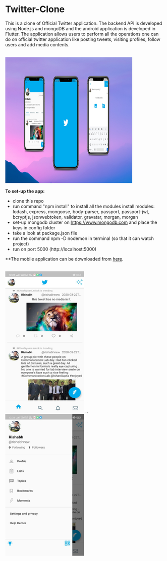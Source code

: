# Twitter-Clone

This is a clone of Official Twitter application. The backend API is developed using Node.js and mongoDB and the android application is developed in Flutter. The application allows users to perform all the operations one can do on official twitter application like posting tweets, visiting profiles, follow users and add media contents.

<br>
  <img src="/uploads/twitter_clone.png" width="80%" height="400px">
 <br>

**To set-up the app:**

* clone this repo
* run command "npm install" to install all the modules
install modules: lodash, express, mongoose, body-parser, passport, passport-jwt, bcryptjs, jsonwebtoken, validator, gravatar, morgan, morgan
* set-up mongodb cluster on https://www.mongodb.com and place the keys in config folder
* take a look at package.json file
* run the command npm -D nodemon in terminal (so that it can watch project)
* run on port 5000 (http://localhost:5000)

**The mobile application can be downloaded from [here](https://drive.google.com/file/d/1GXXFCVoiAtwwcEmepp1Jf4HJjfz8ep0G/view).

<br>
 <img src="/uploads/twitter_clone_home.jpeg" width="250px" height="450px">
 ..
 <img src="/uploads/twitter_clone_sidebar.jpeg" width="250px" height="450px">
